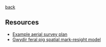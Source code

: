 [back](https://andrewbengsen.github.io/)

## Resources

-   [Example aerial survey
    plan](Resources/LP%20survey%20plan%202020-02.pdf)
-   [Gwydir feral pig spatial mark-resight
    model](Resources/Attachment1_Gwydir_SMRtel_period1_2019.html)
